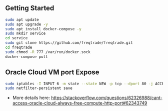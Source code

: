 ## Getting Started
```bash
sudo apt update
sudo apt upgrade -y
sudo apt install docker-compose -y
sudo mkdir service
cd service
sudo git clone https://github.com/freqtrade/freqtrade.git
cd freqtrade
sudo chmod -R 777 /var/run/docker.sock
docker-compose pull
```

## Oracle Cloud VM port Expose
```bash
sudo iptables -I INPUT 6 -m state --state NEW -p tcp --dport 80 -j ACCEPT
sudo netfilter-persistent save
```
- More details here: https://stackoverflow.com/questions/62326988/cant-access-oracle-cloud-always-free-compute-http-port#62343749
